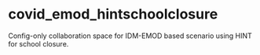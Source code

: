 # covid_emod_hintschoolclosure
Config-only collaboration space for IDM-EMOD based scenario using HINT for school closure.
